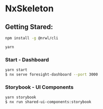 # NxSkeleton

## Getting Stared:

```bash
npm install -g @nrwl/cli

yarn
```

### Start - Dashboard

```bash
yarn start
$ nx serve foresight-dashboard --port 3000
```

### Storybook - UI Components

```bash
yarn storybook
$ nx run shared-ui-components:storybook
```
